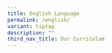 ```yaml
---
title: English Language
permalink: /english/
variant: tiptap
description: ""
third_nav_title: Our Curriculum
---
```

